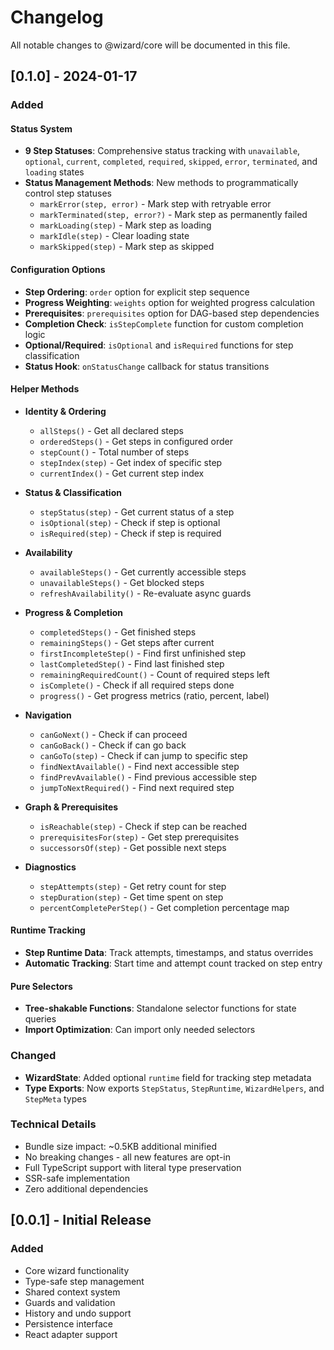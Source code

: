 # Changelog

All notable changes to @wizard/core will be documented in this file.

## [0.1.0] - 2024-01-17

### Added

#### Status System
- **9 Step Statuses**: Comprehensive status tracking with `unavailable`, `optional`, `current`, `completed`, `required`, `skipped`, `error`, `terminated`, and `loading` states
- **Status Management Methods**: New methods to programmatically control step statuses
  - `markError(step, error)` - Mark step with retryable error
  - `markTerminated(step, error?)` - Mark step as permanently failed
  - `markLoading(step)` - Mark step as loading
  - `markIdle(step)` - Clear loading state
  - `markSkipped(step)` - Mark step as skipped

#### Configuration Options
- **Step Ordering**: `order` option for explicit step sequence
- **Progress Weighting**: `weights` option for weighted progress calculation
- **Prerequisites**: `prerequisites` option for DAG-based step dependencies
- **Completion Check**: `isStepComplete` function for custom completion logic
- **Optional/Required**: `isOptional` and `isRequired` functions for step classification
- **Status Hook**: `onStatusChange` callback for status transitions

#### Helper Methods
- **Identity & Ordering**
  - `allSteps()` - Get all declared steps
  - `orderedSteps()` - Get steps in configured order
  - `stepCount()` - Total number of steps
  - `stepIndex(step)` - Get index of specific step
  - `currentIndex()` - Get current step index

- **Status & Classification**
  - `stepStatus(step)` - Get current status of a step
  - `isOptional(step)` - Check if step is optional
  - `isRequired(step)` - Check if step is required

- **Availability**
  - `availableSteps()` - Get currently accessible steps
  - `unavailableSteps()` - Get blocked steps
  - `refreshAvailability()` - Re-evaluate async guards

- **Progress & Completion**
  - `completedSteps()` - Get finished steps
  - `remainingSteps()` - Get steps after current
  - `firstIncompleteStep()` - Find first unfinished step
  - `lastCompletedStep()` - Find last finished step
  - `remainingRequiredCount()` - Count of required steps left
  - `isComplete()` - Check if all required steps done
  - `progress()` - Get progress metrics (ratio, percent, label)

- **Navigation**
  - `canGoNext()` - Check if can proceed
  - `canGoBack()` - Check if can go back
  - `canGoTo(step)` - Check if can jump to specific step
  - `findNextAvailable()` - Find next accessible step
  - `findPrevAvailable()` - Find previous accessible step
  - `jumpToNextRequired()` - Find next required step

- **Graph & Prerequisites**
  - `isReachable(step)` - Check if step can be reached
  - `prerequisitesFor(step)` - Get step prerequisites
  - `successorsOf(step)` - Get possible next steps

- **Diagnostics**
  - `stepAttempts(step)` - Get retry count for step
  - `stepDuration(step)` - Get time spent on step
  - `percentCompletePerStep()` - Get completion percentage map

#### Runtime Tracking
- **Step Runtime Data**: Track attempts, timestamps, and status overrides
- **Automatic Tracking**: Start time and attempt count tracked on step entry

#### Pure Selectors
- **Tree-shakable Functions**: Standalone selector functions for state queries
- **Import Optimization**: Can import only needed selectors

### Changed
- **WizardState**: Added optional `runtime` field for tracking step metadata
- **Type Exports**: Now exports `StepStatus`, `StepRuntime`, `WizardHelpers`, and `StepMeta` types

### Technical Details
- Bundle size impact: ~0.5KB additional minified
- No breaking changes - all new features are opt-in
- Full TypeScript support with literal type preservation
- SSR-safe implementation
- Zero additional dependencies

## [0.0.1] - Initial Release

### Added
- Core wizard functionality
- Type-safe step management
- Shared context system
- Guards and validation
- History and undo support
- Persistence interface
- React adapter support